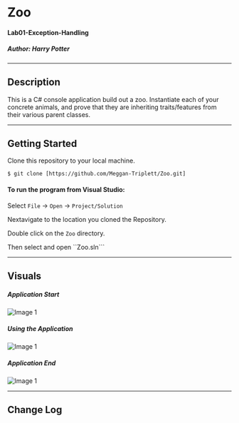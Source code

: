 # Zoo
#### Lab01-Exception-Handling
##### *Author: Harry Potter*

------------------------------

## Description
This is a C# console application build out a zoo. Instantiate each of your concrete animals, and prove 
that they are inheriting traits/features from their various parent classes.

------------------------------

## Getting Started
Clone this repository to your local machine.
```
$ git clone [https://github.com/Meggan-Triplett/Zoo.git]
```
#### To run the program from Visual Studio:
Select ```File``` -> ```Open``` -> ```Project/Solution```

Nextavigate to the location you cloned the Repository.

Double click on the ```Zoo``` directory.

Then select and open ``Zoo.sln```

------------------------------

## Visuals

##### Application Start
![Image 1](https://via.placeholder.com/750x500)
##### Using the Application
![Image 1](https://via.placeholder.com/750x500)
##### Application End
![Image 1](https://via.placeholder.com/750x500)

------------------------------

## Change Log


